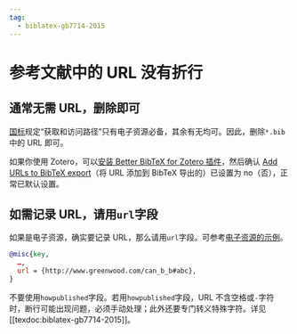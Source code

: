 ```yaml
---
tag:
  - biblatex-gb7714-2015
---
```


# 参考文献中的 URL 没有折行

<!-- https://github.com/BITNP/BIThesis/issues/666 -->

## 通常无需 URL，删除即可

[国标](https://lib.tsinghua.edu.cn/wj/GBT7714-2015.pdf)规定“获取和访问路径”只有电子资源必备，其余有无均可。因此，删除`*.bib`中的 URL 即可。

如果你使用 Zotero，可以[安装 Better BibTeX for Zotero 插件](https://retorque.re/zotero-better-bibtex/installation/)，然后确认 [Add URLs to BibTeX export](https://retorque.re/zotero-better-bibtex/installation/preferences/export/index.html#add-urls-to-bibtex-export)（将 URL 添加到 BibTeX 导出的）已设置为 no（否），正常已默认设置。

## 如需记录 URL，请用`url`字段

如果是电子资源，确实要记录 URL，那么请用`url`字段。可参考[电子资源的示例](./bib-entry.md#电子文献)。

```bibtex {3}
@misc{key,
  …,
  url = {http://www.greenwood.com/can_b_b#abc},
}
```

不要使用`howpublished`字段。若用`howpublished`字段，URL 不含空格或`-`字符时，断行可能出现问题，必须手动处理；此外还要专门转义特殊字符。详见[[texdoc:biblatex-gb7714-2015]]。
